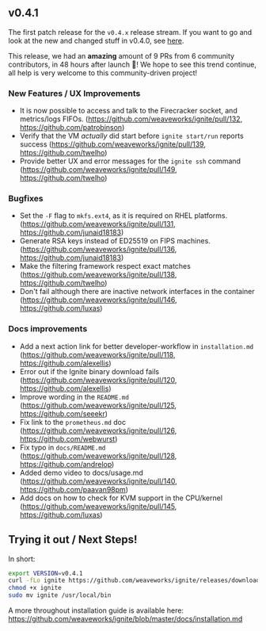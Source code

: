 ## v0.4.1

The first patch release for the `v0.4.x` release stream.
If you want to go and look at the new and changed stuff in v0.4.0, see [here](https://github.com/weaveworks/ignite/blob/master/CHANGELOG.md#v040).

This release, we had an **amazing** amount of 9 PRs from 6 community contributors, in 48 hours after launch :tada:!
We hope to see this trend continue, all help is very welcome to this community-driven project!

### New Features / UX Improvements

 - It is now possible to access and talk to the Firecracker socket, and metrics/logs FIFOs. (https://github.com/weaveworks/ignite/pull/132, https://github.com/patrobinson)
 - Verify that the VM _actually_ did start before `ignite start/run` reports success (https://github.com/weaveworks/ignite/pull/139, https://github.com/twelho)
 - Provide better UX and error messages for the `ignite ssh` command (https://github.com/weaveworks/ignite/pull/149, https://github.com/twelho)


### Bugfixes

 - Set the `-F` flag to `mkfs.ext4`, as it is required on RHEL platforms. (https://github.com/weaveworks/ignite/pull/131, https://github.com/junaid18183)
 - Generate RSA keys instead of ED25519 on FIPS machines. (https://github.com/weaveworks/ignite/pull/136, https://github.com/junaid18183)
 - Make the filtering framework respect exact matches (https://github.com/weaveworks/ignite/pull/138, https://github.com/twelho)
 - Don't fail although there are inactive network interfaces in the container (https://github.com/weaveworks/ignite/pull/146, https://github.com/luxas)


### Docs improvements

 - Add a next action link for better developer-workflow in `installation.md` (https://github.com/weaveworks/ignite/pull/118, https://github.com/alexellis)
 - Error out if the Ignite binary download fails (https://github.com/weaveworks/ignite/pull/120, https://github.com/alexellis)
 - Improve wording in the `README.md` (https://github.com/weaveworks/ignite/pull/125, https://github.com/seeekr)
 - Fix link to the `prometheus.md` doc (https://github.com/weaveworks/ignite/pull/126, https://github.com/webwurst)
 - Fix typo in `docs/README.md` (https://github.com/weaveworks/ignite/pull/128, https://github.com/andrelop)
 - Added demo video to docs/usage.md (https://github.com/weaveworks/ignite/pull/140, https://github.com/paavan98pm)
 - Add docs on how to check for KVM support in the CPU/kernel (https://github.com/weaveworks/ignite/pull/145, https://github.com/luxas)


## Trying it out / Next Steps!

In short:

```bash
export VERSION=v0.4.1
curl -fLo ignite https://github.com/weaveworks/ignite/releases/download/${VERSION}/ignite
chmod +x ignite
sudo mv ignite /usr/local/bin
```

A more throughout installation guide is available here: https://github.com/weaveworks/ignite/blob/master/docs/installation.md
